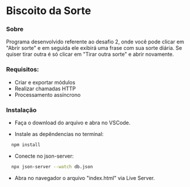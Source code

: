 # Biscoito da Sorte

### Sobre

Programa desenvolvido referente ao desafio 2, onde você pode clicar em "Abrir sorte" e em seguida ele exibirá uma frase com sua sorte diária. Se quiser tirar outra é só clicar em "Tirar outra sorte" e abrir novamente.

### Requisitos:
- Criar e exportar módulos
- Realizar chamadas HTTP 
- Processamento assíncrono

### Instalação

- Faça o download do arquivo e abra no VSCode.

- Instale as depêndencias no terminal:
```bash
  npm install
```

- Conecte no json-server:
```bash
  npx json-server --watch db.json
```

- Abra no navegador o arquivo "index.html" via Live Server.
